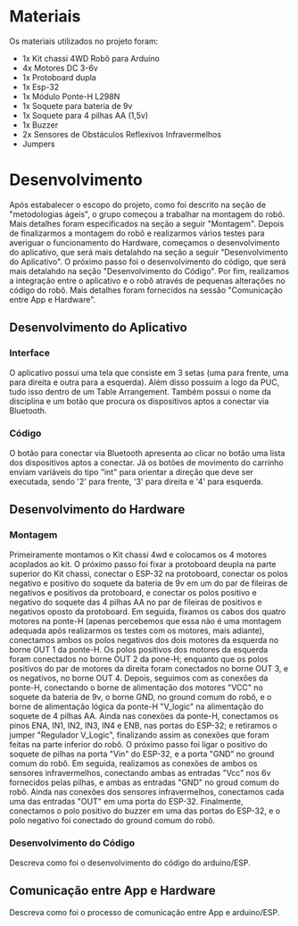 
# Materiais

Os materiais utilizados no projeto foram:
- 1x Kit chassi 4WD Robô para Arduíno
- 4x Motores DC 3-6v 
- 1x Protoboard dupla
- 1x Esp-32
- 1x Módulo Ponte-H L298N
- 1x Soquete para bateria de 9v
- 1x Soquete para 4 pilhas AA (1,5v)
- 1x Buzzer
- 2x Sensores de Obstáculos Reflexivos Infravermelhos
- Jumpers

# Desenvolvimento

Após estabalecer o escopo do projeto, como foi descrito na seção de "metodologias ágeis", o grupo começou a trabalhar na montagem do robô. Mais detalhes foram especificados na seção a seguir "Montagem". Depois de finalizarmos a montagem do robô e realizarmos vários testes para averiguar o funcionamento do Hardware, começamos o desenvolvimento do aplicativo, que será mais detalahdo na seção a seguir "Desenvolvimento do Aplicativo". O próximo passo foi o desenvolvimento do código, que será mais detalahdo na seção "Desenvolvimento do Código". Por fim, realizamos a integração entre o aplicativo e o robô através de pequenas alterações no código do robô. Mais detalhes foram fornecidos na sessão "Comunicação entre App e Hardware". 

## Desenvolvimento do Aplicativo

### Interface

O aplicativo possui uma tela que consiste em 3 setas (uma para frente, uma para direita e outra para a esquerda). Além disso possuim a logo da PUC, tudo isso dentro de um Table Arrangement. Também possui o nome da disciplina e um botão que procura os dispositivos aptos a conectar via Bluetooth.

### Código

O botão para conectar via Bluetooth apresenta ao clicar no botão uma lista dos dispositivos aptos a conectar. Já os botões de movimento do carrinho enviam variáveis do tipo "int" para orientar a direção que deve ser executada, sendo '2' para frente, '3' para direita e '4' para esquerda.

## Desenvolvimento do Hardware

### Montagem

Primeiramente montamos o Kit chassi 4wd e colocamos os 4 motores acoplados ao kit. O próximo passo foi fixar a protoboard deupla na parte superior do Kit chassi, conectar o ESP-32 na protoboard, conectar os polos negativo e positivo do soquete da bateria de 9v em um do par de fileiras de negativos e positivos da protoboard, e conectar os polos positivo e negativo do soquete das 4 pilhas AA no par de fileiras de positivos e negativos oposto da protoboard. Em seguida, fixamos os cabos dos quatro motores na ponte-H (apenas percebemos que essa não é uma montagem adequada após realizarmos os testes com os motores, mais adiante), conectamos ambos os polos negativos dos dois motores da esquerda no borne OUT 1 da ponte-H. Os polos positivos dos motores da esquerda foram conectados no borne OUT 2 da pone-H; enquanto que os polos positivos do par de motores da direita foram conectados no borne OUT 3, e os negativos, no borne OUT 4. Depois, seguimos com as conexões da ponte-H, conectando o borne de alimentação dos motores "VCC" no soquete da bateria de 9v, o borne GND, no ground comum do robô, e o borne de alimentação lógica da ponte-H "V_logic" na alimentação do soquete de 4 pilhas AA. Ainda nas conexões da ponte-H, conectamos os pinos ENA, IN1, IN2, IN3, IN4 e ENB, nas portas do ESP-32; e retiramos o jumper "Regulador V_Logic", finalizando assim as conexões que foram feitas na parte inferior do robô. O próximo passo foi ligar o positivo do soquete de pilhas na porta "Vin" do ESP-32, e a porta "GND" no ground comum do robô. Em seguida, realizamos as conexões de ambos os sensores infravermelhos, conectando ambas as entradas "Vcc" nos 6v fornecidos pelas pilhas, e ambas as entradas "GND" no groud comum do robô. Ainda nas conexões dos sensores infravermelhos, conectamos cada uma das entradas "OUT" em uma porta do ESP-32. Finalmente, conectamos o polo positivo do buzzer em uma das portas do ESP-32, e o polo negativo foi conectado do ground comum do robô.  

### Desenvolvimento do Código

Descreva como foi o desenvolvimento do código do arduino/ESP.

## Comunicação entre App e Hardware

Descreva como foi o processo de comunicação entre App e arduino/ESP.
